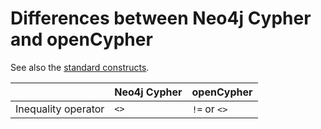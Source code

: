 # Differences between Neo4j Cypher and openCypher

See also the [standard constructs](standard-constructs.md).

|                        | Neo4j Cypher  | openCypher    |
| ---------------------- | ------------- | ------------- |
| Inequality operator    | `<>`          | `!=` or `<>`  |
